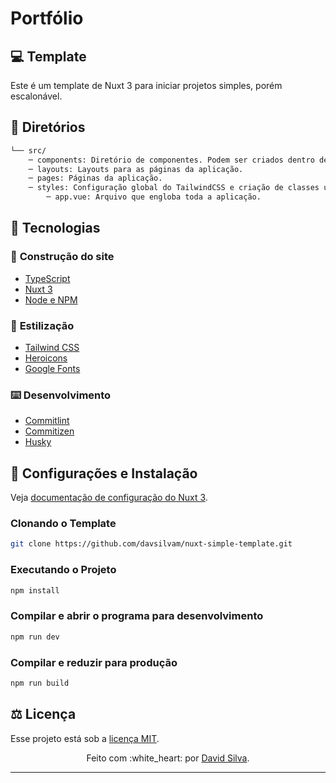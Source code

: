 # Portfólio

## :computer: **Template**

Este é um template de Nuxt 3 para iniciar projetos simples, porém escalonável.

## :file_folder: **Diretórios**

```bash
└── src/
	─ components: Diretório de componentes. Podem ser criados dentro de outros diretórios.
	─ layouts: Layouts para as páginas da aplicação.
	─ pages: Páginas da aplicação.
	─ styles: Configuração global do TailwindCSS e criação de classes utilitárias.
    	─ app.vue: Arquivo que engloba toda a aplicação.
```

## :wrench: **Tecnologias**

### :hammer: **Construção do site**

- [TypeScript](https://www.typescriptlang.org)
- [Nuxt 3](https://nuxt.com)
- [Node e NPM](https://nodejs.org/)

### :art: **Estilização**

- [Tailwind CSS](https://tailwindcss.com)
- [Heroicons](https://heroicons.com)
- [Google Fonts](https://fonts.google.com)

### :keyboard: **Desenvolvimento**

- [Commitlint](https://commitlint.js.org/)
- [Commitizen](https://commitizen-tools.github.io/commitizen/)
- [Husky](https://typicode.github.io/husky/)

## :rocket: **Configurações e Instalação**

Veja [documentação de configuração do Nuxt 3](https://nuxt.com/docs/getting-started/introduction).

### **Clonando o Template**

```sh
git clone https://github.com/davsilvam/nuxt-simple-template.git
```

### **Executando o Projeto**

```sh
npm install
```

### **Compilar e abrir o programa para desenvolvimento**

```sh
npm run dev
```

### **Compilar e reduzir para produção**

```sh
npm run build
```

## :balance_scale: **Licença**

Esse projeto está sob a [licença MIT](https://github.com/davsilvam/nuxt-simple-template/blob/main/LICENSE).

<p align="center">
  Feito com :white_heart: por <a href="https://www.linkedin.com/in/davsilvam/">David Silva</a>.
</p>

---
